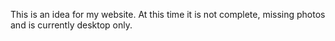 This is an idea for my website. At this time it is not complete, missing photos and is currently desktop only.
